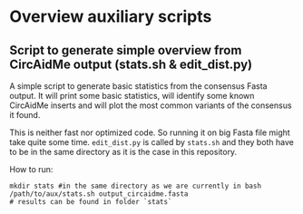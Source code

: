 # Overview auxiliary scripts

## Script to generate simple overview from CircAidMe output (stats.sh & edit_dist.py)

A simple script to generate basic statistics from the consensus Fasta output. It will print some basic statistics, will identify some known CircAidMe inserts and will plot the most common variants of the consensus it found.

This is neither fast nor optimized code. So running it on big Fasta file might take quite some time. `edit_dist.py` is called by `stats.sh` and they both have to be in the same directory as it is the case in this repository.

How to run:
```
mkdir stats #in the same directory as we are currently in bash
/path/to/aux/stats.sh output_circaidme.fasta
# results can be found in folder `stats`
```

